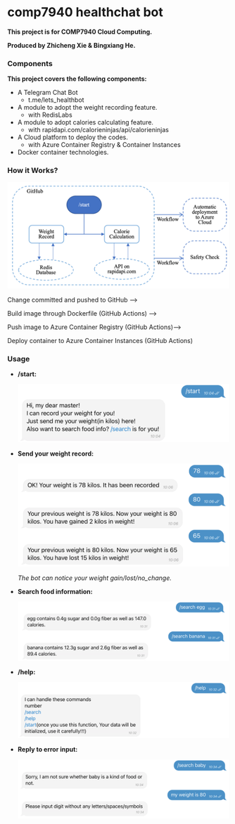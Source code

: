 # comp7940 healthchat bot

**This project is for COMP7940 Cloud Computing.**

**Produced by Zhicheng Xie & Bingxiang He.**

### Components

**This project covers the following components:**

- A Telegram Chat Bot
    - t.me/lets_healthbot
- A module to adopt the weight recording feature.
    - with RedisLabs
- A module to adopt calories calculating feature.
    - with rapidapi.com/calorieninjas/api/calorieninjas
- A Cloud platform to deploy the codes.
    - with Azure Container Registry & Container Instances
- Docker container technologies.

### How it Works?

![image](https://github.com/DaveXie/comp7940_health_bot/blob/main/resources/workflow.png)

Change committed and pushed to GitHub —> 

Build image through Dockerfile (GitHub Actions) —>

Push image to Azure Container Registry (GitHub Actions)—>

Deploy container to Azure Container Instances (GitHub Actions)

### Usage

- **/start:**

    ![image](https://github.com/DaveXie/comp7940_health_bot/blob/main/resources/start.png)

- **Send your weight record:**

    ![image](https://github.com/DaveXie/comp7940_health_bot/blob/main/resources/weight.png)

    *The bot can notice your weight gain/lost/no_change.*

- **Search food information:**

    ![image](https://github.com/DaveXie/comp7940_health_bot/blob/main/resources/food.png)

- **/help:**

    ![image](https://github.com/DaveXie/comp7940_health_bot/blob/main/resources/help.png)

- **Reply to error input:**

    ![image](https://github.com/DaveXie/comp7940_health_bot/blob/main/resources/error.png)
